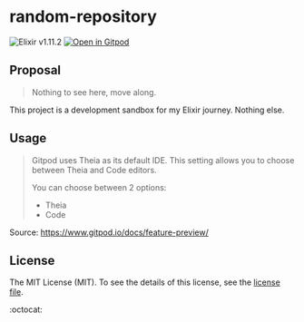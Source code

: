 # random-repository

![Elixir v1.11.2](https://img.shields.io/badge/elixir-1.11.2-blueviolet?style=for-the-badge)
[![Open in Gitpod](https://img.shields.io/badge/gitpod-ready%20to%20code-informational?style=for-the-badge)](https://gitpod.io/#https://github.com/leninaveira/random-repository)

## Proposal

> Nothing to see here, move along.

This project is a development sandbox for my Elixir journey. Nothing else.

## Usage

> Gitpod uses Theia as its default IDE. This setting allows you to choose between Theia and Code editors.
> 
> You can choose between 2 options:
> 
> - Theia
> - Code

Source: https://www.gitpod.io/docs/feature-preview/

## License

The MIT License (MIT). To see the details of this license, see the [license file](LICENSE.md).

:octocat:
